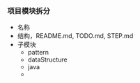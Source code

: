 ### 项目模块拆分
- 名称
- 结构，README.md, TODO.md, STEP.md
- 子模块
     - pattern
     - dataStructure
     - java 
     - 
